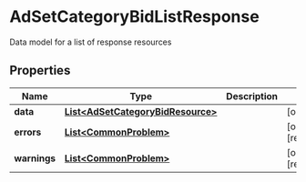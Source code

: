 

# AdSetCategoryBidListResponse

Data model for a list of response resources

## Properties

| Name | Type | Description | Notes |
|------------ | ------------- | ------------- | -------------|
|**data** | [**List&lt;AdSetCategoryBidResource&gt;**](AdSetCategoryBidResource.md) |  |  [optional] |
|**errors** | [**List&lt;CommonProblem&gt;**](CommonProblem.md) |  |  [optional] [readonly] |
|**warnings** | [**List&lt;CommonProblem&gt;**](CommonProblem.md) |  |  [optional] [readonly] |



